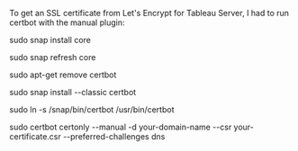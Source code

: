 To get an SSL certificate from Let's Encrypt for Tableau Server, I had to run certbot with the manual plugin:

sudo snap install core

sudo snap refresh core

sudo apt-get remove certbot

sudo snap install --classic certbot

sudo ln -s /snap/bin/certbot /usr/bin/certbot

sudo certbot certonly --manual -d your-domain-name --csr your-certificate.csr --preferred-challenges dns
